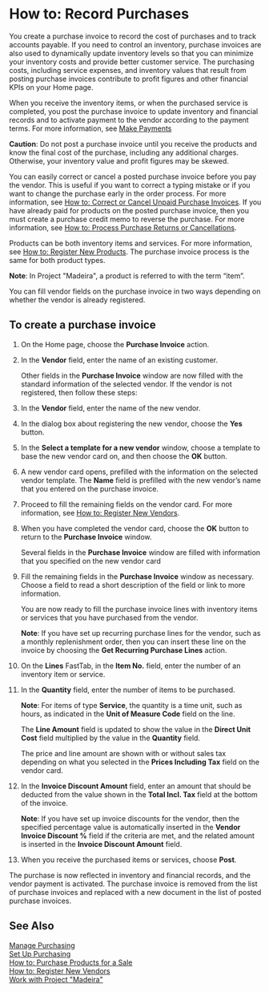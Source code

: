 <properties
                pageTitle="How to: Record Purchases| Project “Madeira”"
                description="How to: Record Purchases"
                services="project-madeira"
                documentationCenter=""
                authors="SorenGP"
/>
<tags
    ms.service="project-madeira"
    ms.topic="article"
    ms.devlang="na"
    ms.tgt_pltfrm="na"
    ms.workload="na"
    ms.date="05/12/2016"
    ms.author="europe\sgroespe" />

# How to: Record Purchases
You create a purchase invoice to record the cost of purchases and to track accounts payable. If you need to control an inventory, purchase invoices are also used to dynamically update inventory levels so that you can minimize your inventory costs and provide better customer service. The purchasing costs, including service expenses, and inventory values that result from posting purchase invoices contribute to profit figures and other financial KPIs on your Home page.

When you receive the inventory items, or when the purchased service is completed, you post the purchase invoice to update inventory and financial records and to activate payment to the vendor according to the payment terms. For more information, see [Make Payments](payables-make-payments.md)

**Caution**: Do not post a purchase invoice until you receive the products and know the final cost of the purchase, including any additional charges. Otherwise, your inventory value and profit figures may be skewed.

You can easily correct or cancel a posted purchase invoice before you pay the vendor. This is useful if you want to correct a typing mistake or if you want to change the purchase early in the order process. For more information, see [How to: Correct or Cancel Unpaid Purchase Invoices](purchasing-how-correct-cancel-unpaid-purchase-invoices.md). If you have already paid for products on the posted purchase invoice, then you must create a purchase credit memo to reverse the purchase. For more information, see [How to: Process Purchase Returns or Cancellations](purchasing-how-process-purchase-returns-cancellations.md).

Products can be both inventory items and services. For more information, see [How to: Register New Products](inventory-how-register-new-products.md). The purchase invoice process is the same for both product types.

**Note**: In Project "Madeira", a product is referred to with the term “item”.

You can fill vendor fields on the purchase invoice in two ways depending on whether the vendor is already registered.

## To create a purchase invoice
1. On the Home page, choose the **Purchase Invoice** action.  
2. In the **Vendor** field, enter the name of an existing customer.

    Other fields in the **Purchase Invoice** window are now filled with the standard information of the selected vendor. If the vendor is not registered, then follow these steps:
3. In the **Vendor** field, enter the name of the new vendor.
4. In the dialog box about registering the new vendor, choose the **Yes** button.
5. In the **Select a template for a new vendor** window, choose a template to base the new vendor card on, and then choose the **OK** button.
6. A new vendor card opens, prefilled with the information on the selected vendor template. The **Name** field is prefilled with the new vendor’s name that you entered on the purchase invoice.
7. Proceed to fill the remaining fields on the vendor card. For more information, see [How to: Register New Vendors](purchasing-how-register-new-vendors.md).  
8. When you have completed the vendor card, choose the **OK** button to return to the **Purchase Invoice** window.

    Several fields in the **Purchase Invoice** window are filled with information that you specified on the new vendor card
9. Fill the remaining fields in the **Purchase Invoice** window as necessary. Choose a field to read a short description of the field or link to more information.

    You are now ready to fill the purchase invoice lines with inventory items or services that you have purchased from the vendor.

    **Note**: If you have set up recurring purchase lines for the vendor, such as a monthly replenishment order, then you can insert these line on the invoice by choosing the **Get Recurring Purchase Lines** action.
10. On the **Lines** FastTab, in the **Item No.** field, enter the number of an inventory item or service.
11. In the **Quantity** field, enter the number of items to be purchased.

    **Note**: For items of type **Service**, the quantity is a time unit, such as hours, as indicated in the **Unit of Measure Code** field on the line.

    The **Line Amount** field is updated to show the value in the **Direct Unit Cost** field multiplied by the value in the **Quantity** field.

    The price and line amount are shown with or without sales tax depending on what you selected in the **Prices Including Tax** field on the vendor card.
12. In the **Invoice Discount Amount** field, enter an amount that should be deducted from the value shown in the **Total Incl. Tax** field at the bottom of the invoice.

    **Note**: If you have set up invoice discounts for the vendor, then the specified percentage value is automatically inserted in the **Vendor Invoice Discount %** field if the criteria are met, and the related amount is inserted in the **Invoice Discount Amount** field.
13. When you receive the purchased items or services, choose **Post**.

The purchase is now reflected in inventory and financial records, and the vendor payment is activated. The purchase invoice is removed from the list of purchase invoices and replaced with a new document in the list of posted purchase invoices.

## See Also  
[Manage Purchasing](purchasing-manage-purchasing.md)  
[Set Up Purchasing](purchasing-setup-purchasing.md)  
[How to: Purchase Products for a Sale](purchasing-how-purchase-products-sale.md)  
[How to: Register New Vendors](purchasing-how-register-new-vendors.md)  
[Work with Project "Madeira"](ui-work-product.md)
